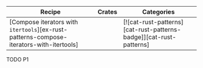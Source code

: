 | Recipe | Crates | Categories |
|--------|--------|------------|
| [Compose iterators with `itertools`][ex-rust-patterns-compose-iterators-with-itertools] |  | [![cat-rust-patterns][cat-rust-patterns-badge]][cat-rust-patterns] |

<div class="hidden">
TODO P1
</div>

